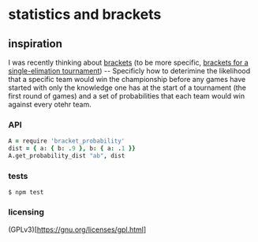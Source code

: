 # statistics and brackets

## inspiration

I was recently thinking about [brackets](https://en.wikipedia.org/wiki/Bracket_(tournament)) (to be more specific, [brackets for a single-elimation tournament](https://en.wikipedia.org/wiki/Single-elimination_tournament)) -- Specificly how to deterimine the likelihood that a specific team would win the championship before any games have started with only the knowledge one has at the start of a tournament (the first round of games) and a set of probabilities that each team would win against every otehr team.

### API

```coffeescript
A = require 'bracket_probability'
dist = { a: { b: .9 }, b: { a: .1 }}
A.get_probability_dist "ab", dist
```

### tests
`$ npm test`

### licensing
(GPLv3)[https://gnu.org/licenses/gpl.html]

